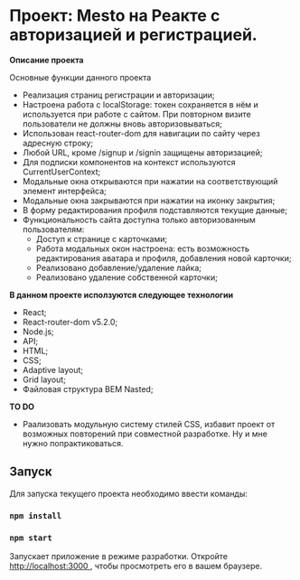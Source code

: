 # Проект: Mesto на Реакте с авторизацией и регистрацией.

**Описание проекта**

Основные функции данного проекта 
- Реализация страниц регистрации и авторизации;
- Настроена работа с localStorage: токен сохраняется в нём и используется при работе с сайтом. При повторном визите пользователи не должны вновь авторизовываться;
- Использован react-router-dom для навигации по сайту через адресную строку;
- Любой URL, кроме /signup и /signin защищены авторизацией;
- Для подписки компонентов на контекст используются CurrentUserContext;
- Модальные окна открываются при нажатии на соответствующий элемент интерфейса;
- Модальные окна закрываются при нажатии на иконку закрытия;
- В форму редактирования профиля подставляются текущие данные;
- Функциональность сайта доступна только авторизованным пользователям:
  * Доступ к странице с карточками;
  * Работа модальных окон настроена: есть возможность редактирования аватара и профиля, добавления новой карточки;
  * Реализовано добавление/удаление лайка;
  * Реализовано удаление собственной карточки;

**В данном проекте исползуются следующее технологии**

- React;
- React-router-dom v5.2.0;
- Node.js;
- API;
- HTML;
- CSS;
- Adaptive layout;
- Grid layout;
- Файловая структура BEM Nasted;

**TO DO**

- Раализовать модульную систему стилей CSS, избавит проект от возможных повторений при совместной разработке. Ну и мне нужно попрактиковаться.

## Запуск

Для запуска текущего проекта необходимо ввести команды:

### `npm install` 
### `npm start`

Запускает приложение в режиме разработки.
Откройте [http://localhost:3000 ](http://localhost:3000 ), чтобы просмотреть его в вашем браузере.

